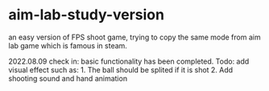 # aim-lab-study-version

  an easy version of FPS shoot game, trying to copy the same mode from aim lab game which is famous in steam.

  2022.08.09 check in:
  	basic functionality has been completed.
	Todo: add visual effect such as:
		1. The ball should be splited if it is shot
		2. Add shooting sound and hand animation
